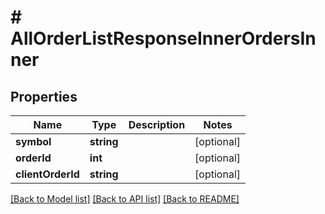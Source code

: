 # # AllOrderListResponseInnerOrdersInner

## Properties

Name | Type | Description | Notes
------------ | ------------- | ------------- | -------------
**symbol** | **string** |  | [optional]
**orderId** | **int** |  | [optional]
**clientOrderId** | **string** |  | [optional]

[[Back to Model list]](../../README.md#models) [[Back to API list]](../../README.md#endpoints) [[Back to README]](../../README.md)

